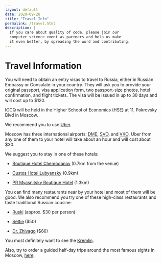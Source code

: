 ```yaml
---
layout: default
date: 2020-09-28
title: "Travel Info"
permalink: /travel.html
description: |
  If you care about quality of code, please join our
  computer science event as partners and help us make
  it even better, by spreading the word and contributing.
---
```


# Travel Information

You will need to obtain an entry visas to travel to Russia, either in
Russian Embassy or Consulate in your country. They will ask you to provide
your original passport, visa application form, two passport-size photos,
hotel confirmation, and flight tickets.
The visa will be issued in up to 30 days and will cost up to $120.

ICCQ will be held in the Higher School of Economics (HSE)
at 11, Pokrovsky Blvd in Moscow.

We recommend you to use [Uber](https://www.uber.com/).

Moscow has three international airports:
[DME](https://www.dme.ru/en/),
[SVO](https://www.svo.aero/en/main),
and
[VKO](http://www.vnukovo.ru/en/).
Uber from any one of them to your hotel will take about an hour
and will cost about $30.

We suggest you to stay in one of these hotels:

  * [Boutique Hotel Chemodanov](https://chemodanov-hotel.ru/en) (0.7km from the venue)

  * [Custos Hotel Lubyansky](https://custoshotels.com/custos-hotel-lubyansky/?lang=en) (0.9km)

  * [PR Myasnitsky Boutique Hotel](https://prhotelgroup.ru/en/) (1.3km)

You can find many restaurants near by your hotel and most of them will be
good. We also recommend you try one of these high-class restaurants and taste
traditional Russian cousine:

  * [Ruski](http://ruski.354group.com/en/) (approx. $30 per person)

  * [Selfie](https://selfiemoscow.ru/en/) ($50)

  * [Dr. Zhivago](https://drzhivago.ru/en/about) ($60)

You most definitely want to see the [Kremlin](https://en.wikipedia.org/wiki/Moscow_Kremlin).

Also, try to order a guided half-day trips around the most famous sights in Moscow,
[here](https://www.viator.com/Moscow-tours/Half-day-Tours/d5066-g12-c95).
